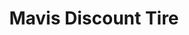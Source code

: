 ---
title: "Mavis Discount Tire"
url: /rochester/mavis-discount-tire-ridge-road-west/
shop: Reifen
---